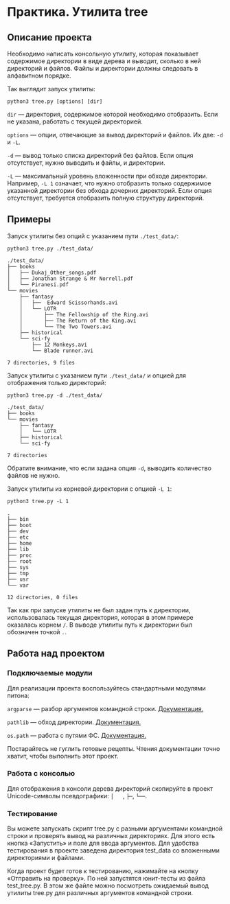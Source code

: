 # Практика. Утилита tree

## Описание проекта

Необходимо написать консольную утилиту, которая показывает содержимое директории в виде дерева и выводит, сколько в ней директорий и файлов. Файлы и директории должны следовать в алфавитном порядке.

Так выглядит запуск утилиты:

```shell
python3 tree.py [options] [dir]
```

`dir` — директория, содержимое которой необходимо отобразить. Если не указана, работать с текущей директорией.

`options` — опции, отвечающие за вывод директорий и файлов. Их две: `-d` и `-L`.

`-d` — вывод только списка директорий без файлов. Если опция отсутствует, нужно выводить и файлы, и директории.

`-L` — максимальный уровень вложенности при обходе директории. Например, `-L 1` означает, что нужно отобразить только содержимое указанной директории без обхода дочерних директорий. Если опция отсутствует, требуется отобразить полную структуру директорий.


## Примеры

Запуск утилиты без опций с указанием пути `./test_data/`:

```
python3 tree.py ./test_data/

./test_data/
├── books
│   ├── Dukaj_Other_songs.pdf
│   ├── Jonathan Strange & Mr Norrell.pdf
│   └── Piranesi.pdf
└── movies
    ├── fantasy
    │   ├──  Edward Scissorhands.avi
    │   └── LOTR
    │       ├── The Fellowship of the Ring.avi
    │       ├── The Return of the King.avi
    │       └── The Two Towers.avi
    ├── historical
    └── sci-fy
        ├── 12 Monkeys.avi
        └── Blade runner.avi

7 directories, 9 files
```

Запуск утилиты с указанием пути `./test_data/` и опцией для отображения только директорий:

```
python3 tree.py -d ./test_data/

./test_data/
├── books
└── movies
    ├── fantasy
    │   └── LOTR
    ├── historical
    └── sci-fy

7 directories
```

Обратите внимание, что если задана опция `-d`, выводить количество файлов не нужно.

Запуск утилиты из корневой директории с опцией `-L 1`:

```
python3 tree.py -L 1

.
├── bin
├── boot
├── dev
├── etc
├── home
├── lib
├── proc
├── root
├── sys
├── tmp
├── usr
└── var

12 directories, 0 files
```

Так как при запуске утилиты не был задан путь к директории, использовалась текущая директория, которая в этом примере оказалась корнем  `/`. В выводе утилиты путь к директории был обозначен точкой `.`.

## Работа над проектом

### Подключаемые модули

Для реализации проекта воспользуйтесь стандартными модулями питона:

`argparse` — разбор аргументов командной строки. [Документация.](https://docs.python.org/3/library/argparse.html)

`pathlib` — обход директории. [Документация.](https://docs.python.org/3/library/pathlib.html)

`os.path` — работа с путями ФС. [Документация.](https://docs.python.org/3/library/os.path.html)

Постарайтесь не гуглить готовые рецепты. Чтения документации точно хватит, чтобы выполнить этот проект.

### Работа с консолью

Для отображения в консоли дерева директорий скопируйте в проект Unicode-символы псевдографики: `│   `, `├─`, `└──`.

### Тестирование

Вы можете запускать скрипт tree.py с разными аргументами командной строки и проверять вывод на различных директориях. Для этого есть кнопка «Запустить» и поле для ввода аргументов. Для удобства тестирования в проекте заведена директория test_data со вложенными директориями и файлами.

Когда проект будет готов к тестированию, нажимайте на кнопку «Отправить на проверку». По ней запустятся юнит-тесты из файла test_tree.py. В этом же файле можно посмотреть ожидаемый вывод утилиты tree.py для различных аргументов командной строки.

